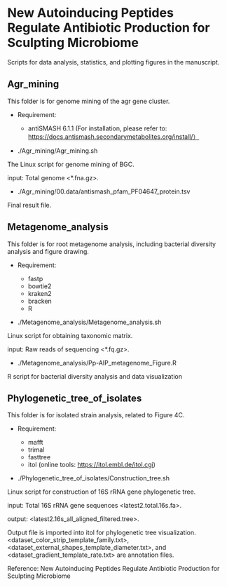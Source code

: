 # New Autoinducing Peptides Regulate Antibiotic Production for Sculpting Microbiome

Scripts for data analysis, statistics, and plotting figures in the manuscript.

## Agr_mining
This folder is for genome mining of the agr gene cluster.

- Requirement:
  - antiSMASH 6.1.1 (For installation, please refer to: https://docs.antismash.secondarymetabolites.org/install/）

- ./Agr_mining/Agr_mining.sh
  
The Linux script for genome mining of BGC.

  input: Total genome <*.fna.gz>.

- ./Agr_mining/00.data/antismash_pfam_PF04647_protein.tsv
  
Final result file.

## Metagenome_analysis
This folder is for root metagenome analysis, including bacterial diversity analysis and figure drawing.

- Requirement:
  - fastp 
  - bowtie2
  - kraken2
  - bracken
  - R

- ./Metagenome_analysis/Metagenome_analysis.sh
  
Linux script for obtaining taxonomic matrix.

  input: Raw reads of sequencing <*.fq.gz>.

- ./Metagenome_analysis/Pp-AIP_metagenome_Figure.R
  
R script for bacterial diversity analysis and data visualization

## Phylogenetic_tree_of_isolates
This folder is for isolated strain analysis, related to Figure 4C.

- Requirement:
  - mafft 
  - trimal
  - fasttree
  - itol (online tools: https://itol.embl.de/itol.cgi)

- ./Phylogenetic_tree_of_isolates/Construction_tree.sh
  
Linux script for construction of 16S rRNA gene phylogenetic tree.

  input: Total 16S rRNA gene sequences <latest2.total.16s.fa>.

  output: <latest2.16s_all_aligned_filtered.tree>.

  Output file is imported into itol for phylogenetic tree visualization. <dataset_color_strip_template_family.txt>, <dataset_external_shapes_template_diameter.txt>, and <dataset_gradient_template_rate.txt> are annotation files.



Reference: New Autoinducing Peptides Regulate Antibiotic Production for Sculpting Microbiome
